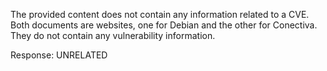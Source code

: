 The provided content does not contain any information related to a CVE. Both documents are websites, one for Debian and the other for Conectiva. They do not contain any vulnerability information.

Response: UNRELATED
